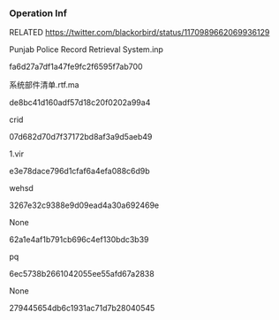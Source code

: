 ### Operation Inf

RELATED
https://twitter.com/blackorbird/status/1170989662069936129

Punjab Police Record Retrieval System.inp

fa6d27a7df1a47fe9fc2f6595f7ab700

系统部件清单.rtf.ma

de8bc41d160adf57d18c20f0202a99a4

crid

07d682d70d7f37172bd8af3a9d5aeb49

1.vir

e3e78dace796d1cfaf6a4efa088c6d9b

wehsd

3267e32c9388e9d09ead4a30a692469e

None

62a1e4af1b791cb696c4ef130bdc3b39

pq

6ec5738b2661042055ee55afd67a2838

None

279445654db6c1931ac71d7b28040545

